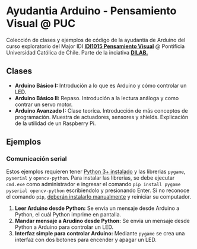 # Ayudantia Arduino - Pensamiento Visual @ PUC
Colección de clases y ejemplos de código de la ayudantía de Arduino del curso exploratorio del Major IDI **[IDI1015 Pensamiento Visual](http://catalinacortazar.com/PensamientoVisual/)** @ Pontificia Universidad Católica de Chile. Parte de la inciativa **[DILAB.](https://www.di-lab.cl/)**

## Clases
* **Arduino Básico I:** Introdución a lo que es Arduino y cómo controlar un LED.
* **Arduino Básico II:** Repaso. Introdución a la lectura análoga y como contrar un servo motor.
* **Arduino Avanzado I:** Clase teoríca. Introducción de más conceptos de programación. Muestra de actuadores, sensores y shields. Explicación de la utilidad de un Raspberry Pi.

## Ejemplos
### Comunicación serial
Estos ejemplos requieren tener [Python 3+ instalado](https://www.python.org/downloads/) y las librerias ``pygame``, ``pyserial`` y ``opencv-python``. Para instalar las librerias, se debe ejecutar ``cmd.exe`` como administrador e ingresar el comando ``pip install pygame pyserial opencv-python`` escribiendolo y presionando Enter. Si no reconoce el comando `pip`, [deberán instalarlo manualmente](https://www.liquidweb.com/kb/install-pip-windows/) y reiniciar su computador.
1. **Leer Arduino desde Python:** Se envia un mensaje desde Arduino a Python, el cuál Python imprime en pantalla.
2. **Mandar mensaje a Arudino desde Python:** Se envia un mensaje desde Python a Arduino para controlar un LED.
3. **Interfaz simple para controlar Arduino:** Mediante ``pygame`` se crea una interfaz con dos botones para encender y apagar un LED.
